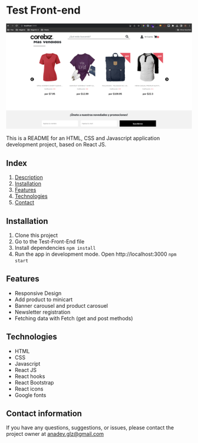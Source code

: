 # Test Front-end 
![Alt text](./project2.png)

This is a README for an HTML, CSS and Javascript application development project, based on React JS.

## Index

1. [Description](#TestFront-end)
2. [Installation](#Installation)
3. [Features](#Features)
3. [Technologies](#Technologies)
4. [Contact](#Contact)

## Installation

1. Clone this project
2. Go to the Test-Front-End file
3. Install dependencies `npm install`
4. Run the app in development mode. Open http://localhost:3000  `npm start`

## Features

- Responsive Design
- Add product to minicart
- Banner carousel and product carosuel
- Newsletter registration
- Fetching data with Fetch (get and post methods)

## Technologies
- HTML
- CSS
- Javascript
- React JS
- React hooks
- React Bootstrap
- React icons
- Google fonts

## Contact information
If you have any questions, suggestions, or issues, please contact the project owner at anadev.glz@gmail.com



